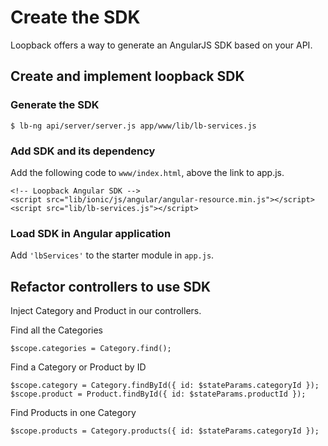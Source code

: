 # Create the SDK

Loopback offers a way to generate an AngularJS SDK based on your API.

## Create and implement loopback SDK

### Generate the SDK

    $ lb-ng api/server/server.js app/www/lib/lb-services.js

### Add SDK and its dependency

Add the following code to `www/index.html`, above the link to app.js.

    <!-- Loopback Angular SDK -->
    <script src="lib/ionic/js/angular/angular-resource.min.js"></script>
    <script src="lib/lb-services.js"></script>

### Load SDK in Angular application

Add `'lbServices'` to the starter module in `app.js`.  


## Refactor controllers to use SDK

Inject Category and Product in our controllers.

Find all the Categories

    $scope.categories = Category.find();

Find a Category or Product by ID

    $scope.category = Category.findById({ id: $stateParams.categoryId });
    $scope.product = Product.findById({ id: $stateParams.productId });

Find Products in one Category

    $scope.products = Category.products({ id: $stateParams.categoryId });
